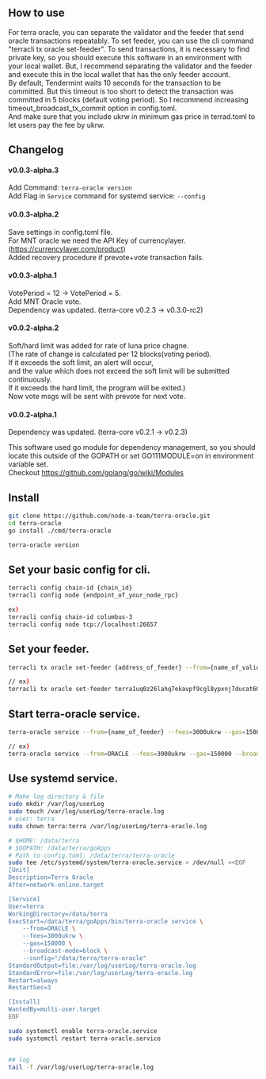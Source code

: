## How to use
For terra oracle, you can separate the validator and the feeder that send oracle transactions repeatably. To set feeder, you can use the cli command "terracli tx oracle set-feeder". To send transactions, it is necessary to find private key, so you should execute this software in an environment with your local wallet. But, I recommend separating the validator and the feeder and execute this in the local wallet that has the only feeder account.  
By default, Tendermint waits 10 seconds for the transaction to be committed. But this timeout is too short to detect the transaction was committed in 5 blocks (default voting period). So I recommend increasing timeout_broadcast_tx_commit option in config.toml.  
And make sure that you include ukrw in minimum gas price in terrad.toml to let users pay the fee by ukrw.  

## Changelog
#### v0.0.3-alpha.3
Add Command: `terra-oracle version`  
Add Flag in `Service` command for systemd service: `--config`  


#### v0.0.3-alpha.2
Save settings in config.toml file.  
For MNT oracle we need the API Key of currencylayer. (https://currencylayer.com/product)  
Added recovery procedure if prevote+vote transaction fails.

#### v0.0.3-alpha.1
VotePeriod = 12 -> VotePeriod = 5.  
Add MNT Oracle vote.  
Dependency was updated. (terra-core v0.2.3 -> v0.3.0-rc2)

#### v0.0.2-alpha.2
Soft/hard limit was added for rate of luna price chagne.  
(The rate of change is calculated per 12 blocks(voting period).  
If it exceeds the soft limit, an alert will occur,  
and the value which does not exceed the soft limit will be submitted continuously.  
If it exceeds the hard limit, the program will be exited.)  
Now vote msgs will be sent with prevote for next vote.  

#### v0.0.2-alpha.1
Dependency was updated. (terra-core v0.2.1 -> v0.2.3)  



This software used go module for dependency management, so you should locate this outside of the GOPATH or set GO111MODULE=on in environment variable set.  
Checkout https://github.com/golang/go/wiki/Modules  

## Install
```bash
git clone https://github.com/node-a-team/terra-oracle.git
cd terra-oracle 
go install ./cmd/terra-oracle

terra-oracle version
```

## Set your basic config for cli.

```bash
terracli config chain-id {chain_id}
terracli config node {endpoint_of_your_node_rpc}

ex)
terracli config chain-id columbus-3
terracli config node tcp://localhost:26657
```

## Set your feeder.

```bash
terracli tx oracle set-feeder {address_of_feeder} --from={name_of_validator_account} --gas=auto --gas-adjustment=1.25 --fees=3000uluna

// ex)
terracli tx oracle set-feeder terra1uq0z26lahq7ekavpf9cgl8ypxnj7ducat60a4w --from=VALIDATOR --gas=auto --gas-adjustment=1.25 --fees=3000uluna
```

## Start terra-oracle service.
  
```sh
terra-oracle service --from={name_of_feeder} --fees=3000ukrw --gas=150000 --broadcast-mode=block --config={path_to_config.toml}

// ex)
terra-oracle service --from=ORACLE --fees=3000ukrw --gas=150000 --broadcast-mode=block --config=$HOME/terra-oracle
```

## Use systemd service.
  
```sh
# Make log directory & file
sudo mkdir /var/log/userLog  
sudo touch /var/log/userLog/terra-oracle.log  
# user: terra
sudo chown terra:terra /var/log/userLog/terra-oracle.log

# $HOME: /data/terra
# $GOPATH: /data/terra/goApps
# Path to config.toml: /data/terra/terra-oracle
sudo tee /etc/systemd/system/terra-oracle.service > /dev/null <<EOF
[Unit]
Description=Terra Oracle
After=network-online.target

[Service]
User=terra
WorkingDirectory=/data/terra
ExecStart=/data/terra/goApps/bin/terra-oracle service \
    --from=ORACLE \
    --fees=3000ukrw \
    --gas=150000 \
    --broadcast-mode=block \
    --config="/data/terra/terra-oracle"
StandardOutput=file:/var/log/userLog/terra-oracle.log
StandardError=file:/var/log/userLog/terra-oracle.log
Restart=always
RestartSec=3

[Install]
WantedBy=multi-user.target
EOF

sudo systemctl enable terra-oracle.service
sudo systemctl restart terra-oracle.service


## log
tail -f /var/log/userLog/terra-oracle.log
```
